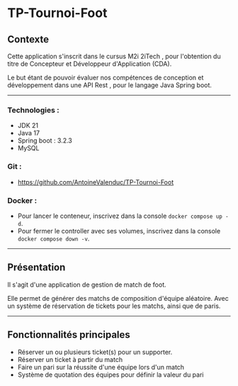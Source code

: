 # TP-Tournoi-Foot

## Contexte

Cette application s'inscrit dans le cursus M2i 2iTech
, pour l'obtention du titre de Concepteur et Développeur d'Application (CDA).

Le but étant de pouvoir évaluer nos compétences de conception et développement dans une API Rest
, pour le langage Java Spring boot.

---

### Technologies :
- JDK 21
- Java 17
- Spring boot : 3.2.3
- MySQL

### Git :
- https://github.com/AntoineValenduc/TP-Tournoi-Foot

### Docker :

- Pour lancer le conteneur, inscrivez dans la console `docker compose up -d`.
- Pour fermer le controller avec ses volumes, inscrivez dans la console `docker compose down -v`.

---

## Présentation

Il s'agit d'une application de gestion de match de foot.

Elle permet de générer des matchs de composition d'équipe aléatoire.
Avec un système de réservation de tickets pour les matchs, ainsi que de paris.

---

## Fonctionnalités principales

- Réserver un ou plusieurs ticket(s) pour un supporter.
- Réserver un ticket à partir du match
- Faire un pari sur la réussite d'une équipe lors d'un match 
- Système de quotation des équipes pour définir la valeur du pari
